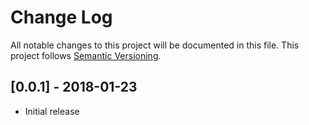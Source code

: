 # Change Log
All notable changes to this project will be documented in this file.
This project follows [Semantic Versioning](http://semver.org/).

## [0.0.1] - 2018-01-23
 - Initial release
